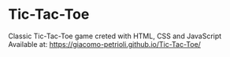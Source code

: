 # Tic-Tac-Toe
Classic Tic-Tac-Toe game creted with HTML, CSS and JavaScript <br/>
Available at: https://giacomo-petrioli.github.io/Tic-Tac-Toe/
